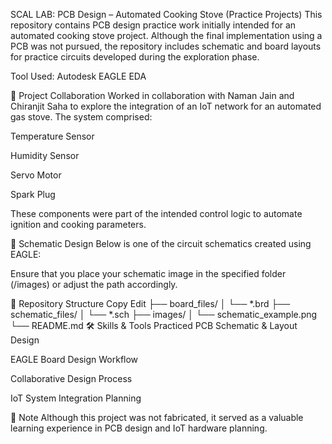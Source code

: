 SCAL LAB: PCB Design – Automated Cooking Stove (Practice Projects)
This repository contains PCB design practice work initially intended for an automated cooking stove project. Although the final implementation using a PCB was not pursued, the repository includes schematic and board layouts for practice circuits developed during the exploration phase.

Tool Used: Autodesk EAGLE EDA

🚀 Project Collaboration
Worked in collaboration with Naman Jain and Chiranjit Saha to explore the integration of an IoT network for an automated gas stove. The system comprised:

Temperature Sensor

Humidity Sensor

Servo Motor

Spark Plug

These components were part of the intended control logic to automate ignition and cooking parameters.

🧩 Schematic Design
Below is one of the circuit schematics created using EAGLE:

<!--https://github.com/0605akj0605/SCAL-LAB-PCB-DESIGNS/blob/main/schematic_gas_stove.jpg-->

Ensure that you place your schematic image in the specified folder (/images) or adjust the path accordingly.

📁 Repository Structure
Copy
Edit
├── board_files/
│   └── *.brd
├── schematic_files/
│   └── *.sch
├── images/
│   └── schematic_example.png
└── README.md
🛠️ Skills & Tools Practiced
PCB Schematic & Layout Design

EAGLE Board Design Workflow

Collaborative Design Process

IoT System Integration Planning

📝 Note
Although this project was not fabricated, it served as a valuable learning experience in PCB design and IoT hardware planning.
